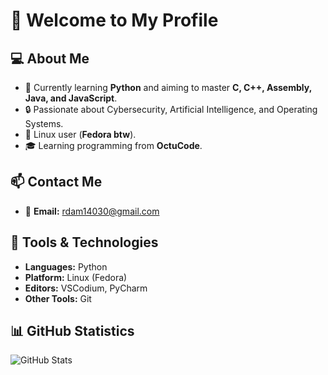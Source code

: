 # 👋 Welcome to My Profile  

## 💻 About Me  
- 🔭 Currently learning **Python** and aiming to master **C, C++, Assembly, Java, and JavaScript**.  
- 🔒 Passionate about Cybersecurity, Artificial Intelligence, and Operating Systems.  
- 🐧 Linux user (**Fedora btw**).  
- 🎓 Learning programming from **OctuCode**.  

## 📫 Contact Me  
- 📧 **Email:** rdam14030@gmail.com  

## 🚀 Tools & Technologies  
- **Languages:** Python  
- **Platform:** Linux (Fedora)  
- **Editors:** VSCodium, PyCharm  
- **Other Tools:** Git  

## 📊 GitHub Statistics  
![GitHub Stats](https://github-readme-stats.vercel.app/api?username=Mohamed2812011&show_icons=true&theme=radical)
